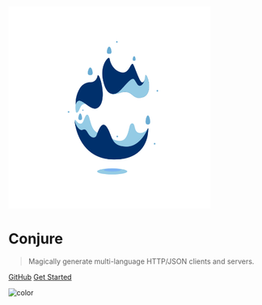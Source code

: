 <img src="/docs/media/conjure.svg" alt="Conjure logo" height="400" width="400">

# Conjure

> Magically generate multi-language HTTP/JSON clients and servers.

[GitHub](https://github.com/palantir/conjure/)
[Get Started](#conjure)

![color](#F5F8FA)
